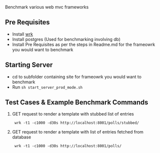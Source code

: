 Benchmark various web mvc frameworks


## Pre Requisites

* Install [wrk](https://github.com/wg/wrk)
* Install postgres (Used for benchmarking involving db)
* Install Pre Requisites as per the steps in Readme.md for the frameowrk you would want to benchmark


## Starting Server

* cd to subfolder containing site for frameowrk you would want to benchmark
* Run `sh start_server_prod_mode.sh`


## Test Cases & Example Benchmark Commands

1. GET request to render a template with stubbed list of entries

		wrk -t1 -c1000 -d30s http://localhost:8001/polls/stubbed/

2. GET request to render a template with list of entries fetched from database

		wrk -t1 -c1000 -d30s http://localhost:8001/polls/